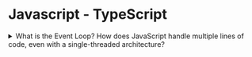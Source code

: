 # Javascript - TypeScript

<details>

<summary>What is the Event Loop? How does JavaScript handle multiple lines of code, even with a single-threaded architecture?</summary>

### 🧠 Event Loop কী?

JavaScript একটি **single-threaded** ভাষা  অর্থাৎ একই সময়ে একটি কাজই করতে পারে। তাহলে প্রশ্ন হলো:

> 👉 **"যখন কেউ API call দেয়, বা বড় কোনো file পড়ে, তখন তো সেই কাজ শেষ না হওয়া পর্যন্ত পুরো কোড আটকে যাওয়ার কথা!"**

এখানেই আসে **Event Loop**। এটা এমন একটা মেকানিজম, যেটা JavaScript কে **non-blocking**, **asynchronous**, এবং **efficient** ভাবে কাজ করতে সাহায্য করে।

***

### 🎯 Core Concepts বোঝা যাক:

#### 1. **Call Stack**:

এখানে সব synchronous (তাত্ক্ষণিক) কাজ একের পর এক যায়। যেমন: `console.log`, math calculation ইত্যাদি।

```js
console.log('Hello');
// এটি সরাসরি Call Stack এ ঢুকে execute হয়।
```

#### 2. **Web APIs (Browser APIs)**:

যখন asynchronous কাজ যেমন `setTimeout`, `fetch`, `event listener` হয়  তখন সেটা call stack থেকে বের হয়ে **browser/web API** হ্যান্ডেল করে।

```js
setTimeout(() => {
  console.log('Timer');
}, 1000);
```

> এখানে browser নিজে টাইমার চালায়, JS ইঞ্জিন না।

#### 3. **Callback Queue (or Task Queue)**:

যখন Web API তার কাজ শেষ করে, তখন result বা callback function এই queue তে পাঠিয়ে দেয়।

#### 4. **Event Loop**:

এটাই পুরো orchestra-র কন্ডাক্টর। Event loop একটার পর একটা করে চেক করে **“Call Stack ফাঁকা হয়েছে কিনা?”** যদি ফাঁকা থাকে, তাহলে **Callback Queue** থেকে একটা কাজ টেনে নিয়ে Call Stack এ ঢুকিয়ে দেয়।

***

### 🔁 বাস্তব উদাহরণ আবার দেখা যাক:

```js
console.log('Start');

setTimeout(() => {
  console.log('Inside Timeout');
}, 0);

console.log('End');
```

#### ➤ Execution Flow:

1. `'Start'` → Call Stack → Console এ print ✅
2. `setTimeout()` → Web API-তে চলে যায় 🕐
3. `'End'` → Call Stack → Console এ print ✅
4. Timer শেষ হলে callback যায় Callback Queue তে ⏳
5. Event Loop দেখে Call Stack ফাঁকা → Callback Queue থেকে callback নিয়ে Call Stack এ পাঠায়
6. `'Inside Timeout'` → Console এ print ✅

> ⚠️ যদিও `setTimeout` এর delay `0ms`, কিন্তু তাও সেটা আসতে কিছু সময় লাগে। তাই সেটা **সবশেষে** execute হয়।

***

### 🧵 কেন JavaScript একে একে কাজ করে?

কারণ JavaScript Engine (যেমন V8) শুধুমাত্র **একটা Main Thread** ব্যবহার করে। একারণেই **multi-tasking** করার জন্য এই Event Loop দরকার হয়।

### 🧪 আরও কিছু Terms জানলে ভালো বোঝা যাবে:

<table><thead><tr><th width="215">Term</th><th>কাজ</th></tr></thead><tbody><tr><td><strong>Microtask Queue</strong></td><td><code>Promise</code>, <code>MutationObserver</code> ইত্যাদির জন্য আলাদা queue</td></tr><tr><td><strong>Macrotask Queue</strong></td><td><code>setTimeout</code>, <code>setInterval</code>, <code>setImmediate</code> ইত্যাদির জন্য</td></tr><tr><td><strong>Job Queue Priority</strong></td><td>Microtasks always execute <strong>before</strong> macrotasks</td></tr></tbody></table>

```js
console.log("1");

setTimeout(() => {
  console.log("2");
}, 0);

Promise.resolve().then(() => {
  console.log("3");
});

console.log("4");
```

👉 Output হবে:

```
1
4
3
2
```

> কারণ `Promise.then()` যায় **microtask queue** তে, আর সেটা **priority higher than setTimeout** (macrotask)।

***

### ✅ সংক্ষেপে মনে রাখো:

🔸 **Call Stack** — সরাসরি কাজ এখানে চলে\
🔸 **Web APIs** — async কাজ এখানে হয়ে callback তৈরি করে\
🔸 **Callback Queue** — কাজ প্রস্তুত হয়ে বসে থাকে\
🔸 **Event Loop** — দেখে call stack ফাঁকা হলে কাজ সরিয়ে আনে\
🔸 **Microtasks আগে, তারপর Macrotasks**

</details>
